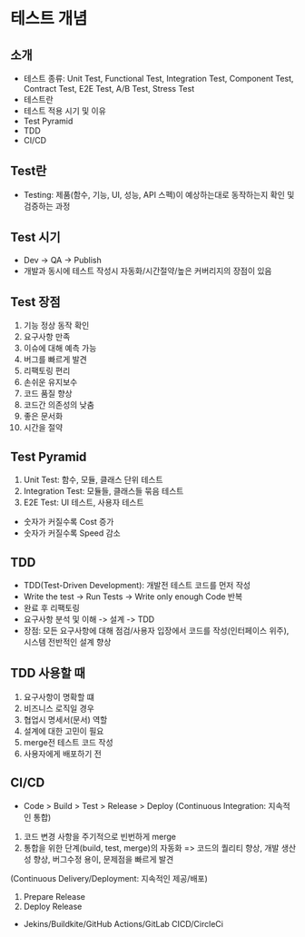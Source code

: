 # 테스트 개념

## 소개
- 테스트 종류: Unit Test, Functional Test, Integration Test, Component Test, Contract Test, E2E Test, A/B Test, Stress Test
- 테스트란
- 테스트 적용 시기 및 이유
- Test Pyramid
- TDD
- CI/CD

## Test란
- Testing: 제품(함수, 기능, UI, 성능, API 스펙)이 예상하는대로 동작하는지 확인 및 검증하는 과정

## Test 시기
- Dev -> QA -> Publish
- 개발과 동시에 테스트 작성시 자동화/시간절약/높은 커버리지의 장점이 있음

## Test 장점
1) 기능 정상 동작 확인
2) 요구사항 만족
3) 이슈에 대해 예측 가능
4) 버그를 빠르게 발견
5) 리팩토링 편리
6) 손쉬운 유지보수
7) 코드 품질 향상
8) 코드간 의존성의 낮춤
9) 좋은 문서화
10) 시간을 절약

## Test Pyramid
1) Unit Test: 함수, 모듈, 클래스 단위 테스트
2) Integration Test: 모듈들, 클래스들 묶음 테스트
3) E2E Test: UI 테스트, 사용자 테스트
- 숫자가 커질수록 Cost 증가
- 숫자가 커질수록 Speed 감소

## TDD
- TDD(Test-Driven Development): 개발전 테스트 코드를 먼저 작성
- Write the test -> Run Tests -> Write only enough Code 반복
- 완료 후 리팩토링
- 요구사항 분석 및 이해 -> 설계 -> TDD
- 장점: 모든 요구사항에 대해 점검/사용자 입장에서 코드를 작성(인터페이스 위주), 시스템 전반적인 설계 향상

## TDD 사용할 때
1) 요구사항이 명확할 떄
2) 비즈니스 로직일 경우
3) 협업시 명세서(문서) 역할
4) 설계에 대한 고민이 필요
5) merge전 테스트 코드 작성
6) 사용자에게 배포하기 전

## CI/CD
- Code > Build > Test > Release > Deploy
(Continuous Integration: 지속적인 통합)
1) 코드 변경 사항을 주기적으로 빈번하게 merge
2) 통합을 위한 단계(build, test, merge)의 자동화
=> 코드의 퀄리티 향상, 개발 생산성 향상, 버그수정 용이, 문제점을 빠르게 발견

(Continuous Delivery/Deployment: 지속적인 제공/배포)
1) Prepare Release
2) Deploy Release
- Jekins/Buildkite/GitHub Actions/GitLab CICD/CircleCi